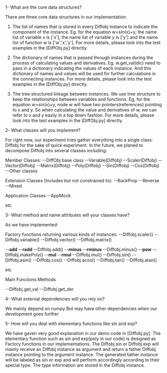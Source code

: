 1- What are the core data structures?

There are three core data structures in our implementation: 
1) The list of names that is stored in every Diffobj instance to indicate the component of the instance. Eg. for the equation w=sin(x)+y, the name list of variable x is ['x'], the name list of variable y is ['y'] and the name list of function w is ['w','x','y']. For more details, please look into the test examples in the [DiffObj.py] directly.

2) The dictionary of names that is passed through instances during the process of calculating values and derivatives. Eg. w.get_val(dic) need to pass in a dictionary indicating the values of each instance. And this dictionary of names and values will be used for further calculations in the connecting instances. For more details, please look into the test examples in the [DiffObj.py] directly.

3) The tree structured linkage between instances. We use tree structure to keep the relationships between variables and functions. Eg, for the equation w=sin(x)+y, node w will have two pointers(references) pointing to x and y. So when calculating the value and derivatives of w, we can refer to x and y easily in a top down fashion. For more details, please look into the test examples in the [DiffObj.py] directly.

2- What classes will you implement?

For right now, our experiment tries gather everything into a single class: Diffobj for the sake of quick experiment. In the future, we planed to decompose Diffobj into several classes including:

Member Classes:
--DiffObj base class
--Variable(Diffobj)
--Scaler(Diffobj)
--Vector(Diffobj)
--Matrix(Diffobj)
--Poly(Diffobj)
--Sin(Diffobj)
--Cos(Diffobj)
--Other classes

Extension Classes (Includes but not constrained to):
--BackProp
--Reverse
--Mixed

Application Classes
--AppMock

etc

3- What method and name attributes will your classes have?

As we have implemented:

Factory functions returning various kinds of instances:
--Diffobj.scaler()
--Diffobj.variable()
--Diffobj.vector()
--Diffobj.matrix()

--__add__
--__radd__
--Diffobj.add()
--__minus__
--__rminus__
--Diffobj.minus()
--__pow__
--Diffobj.makePoly()
--__mul__
--__rmul__
--Diffobj.mul()
--Diffobj.sin()
--Diffobj.asin()
--Diffobj.cos()
--Diffobj.acos()
--Diffobj.tan()
--Diffobj.atan()

etc

Main Functions Methods

--Diffobj.get_val
--Diffobj.get_der

4- What external dependencies will you rely on?

We mainly depend on numpy
But may have other dependencies when our development goes further

5- How will you deal with elementary functions like sin and exp?

We have gaven very good explanation in our demo code in [Diffobj.py]. The elementary function such as sin and exp(poly in our code) is designed as Factory functions in our implementations. The Diffobj.sin or Diffobj.exp will mainly receive an Diffobj instance as argument and return a father Diffobj instance pointing to the argument instance. The generated father instance will be labeled as sin or exp and will perform accordingly according to their special type. The type information are stored in the Diffobj instance.